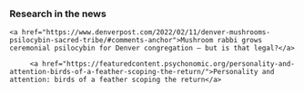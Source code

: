 <html> 
	<head>
	<title>Matthew X. Lowe</title>
	</head>
	<body>
<br>
<br>
<h3>Research in the news</h3>
		
    <a href="https://www.denverpost.com/2022/02/11/denver-mushrooms-psilocybin-sacred-tribe/#comments-anchor">Mushroom rabbi grows ceremonial psilocybin for Denver congregation — but is that legal?</a>
		
		 <a href="https://featuredcontent.psychonomic.org/personality-and-attention-birds-of-a-feather-scoping-the-return/">Personality and attention: birds of a feather scoping the return</a>
